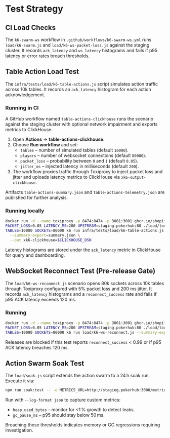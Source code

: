 # Test Strategy

## CI Load Checks

The `k6-swarm-ws` workflow in `.github/workflows/k6-swarm-ws.yml` runs `load/k6-swarm.js` and `load/k6-ws-packet-loss.js` against the staging cluster. It records `ack_latency` and `ws_latency` histograms and fails if p95 latency or error rates breach thresholds.

## Table Action Load Test

The `infra/tests/load/k6-table-actions.js` script simulates action traffic across 10k tables. It records an `ack_latency` histogram for each action acknowledgement.

### Running in CI

A GitHub workflow named `table-actions-clickhouse` runs the scenario against the staging cluster with optional network impairment and exports metrics to ClickHouse.

1. Open **Actions** → **table-actions-clickhouse**.
2. Choose **Run workflow** and set:
   - `tables` – number of simulated tables (default `10000`).
   - `players` – number of websocket connections (default `80000`).
   - `packet_loss` – probability between `0` and `1` (default `0.05`).
   - `jitter_ms` – injected latency in milliseconds (default `200`).
3. The workflow proxies traffic through Toxiproxy to inject packet loss and jitter and uploads latency metrics to ClickHouse via `xk6-output-clickhouse`.

Artifacts `table-actions-summary.json` and `table-actions-telemetry.json` are published for further analysis.

### Running locally

```bash
docker run -d --name toxiproxy -p 8474:8474 -p 3001:3001 ghcr.io/shopify/toxiproxy
PACKET_LOSS=0.05 LATENCY_MS=200 UPSTREAM=staging.pokerhub:80 ./load/toxiproxy.sh
TABLES=10000 SOCKETS=80000 k6 run infra/tests/load/k6-table-actions.js \
  --summary-export=summary.json \
  --out xk6-clickhouse=$CLICKHOUSE_DSN
```

Latency histograms are stored under the `ack_latency` metric in ClickHouse for query and dashboarding.

## WebSocket Reconnect Test (Pre-release Gate)

The `load/k6-ws-reconnect.js` scenario opens 80k sockets across 10k tables through Toxiproxy configured with 5% packet loss and 200 ms jitter. It records `ack_latency` histograms and a `reconnect_success` rate and fails if p95 ACK latency exceeds 120 ms.

### Running

```bash
docker run -d --name toxiproxy -p 8474:8474 -p 3001:3001 ghcr.io/shopify/toxiproxy
PACKET_LOSS=0.05 LATENCY_MS=200 UPSTREAM=staging.pokerhub:80 ./load/toxiproxy.sh
TABLES=10000 SOCKETS=80000 k6 run load/k6-ws-reconnect.js --summary-export=reconnect-summary.json
```

Releases are blocked if this test reports `reconnect_success` < 0.99 or if p95 ACK latency breaches 120 ms.

## Action Swarm Soak Test

The `load/soak.js` script extends the action swarm to a 24 h soak run. Execute it via:

```bash
npm run soak:test -- -e METRICS_URL=http://staging.pokerhub:3000/metrics
```

Run with `--log-format json` to capture custom metrics:

- `heap_used_bytes` – monitor for <1 % growth to detect leaks.
- `gc_pause_ms` – p95 should stay below 50 ms.

Breaching these thresholds indicates memory or GC regressions requiring investigation.
